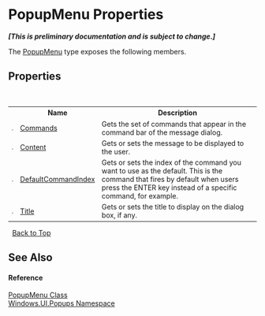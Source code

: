 # PopupMenu Properties
 _**\[This is preliminary documentation and is subject to change.\]**_

The <a href="T_Windows_UI_Popups_PopupMenu">PopupMenu</a> type exposes the following members.


## Properties
&nbsp;<table><tr><th></th><th>Name</th><th>Description</th></tr><tr><td>![Public property](media/pubproperty.gif "Public property")</td><td><a href="P_Windows_UI_Popups_PopupMenu_Commands">Commands</a></td><td>
Gets the set of commands that appear in the command bar of the message dialog.</td></tr><tr><td>![Public property](media/pubproperty.gif "Public property")</td><td><a href="P_Windows_UI_Popups_PopupMenu_Content">Content</a></td><td>
Gets or sets the message to be displayed to the user.</td></tr><tr><td>![Public property](media/pubproperty.gif "Public property")</td><td><a href="P_Windows_UI_Popups_PopupMenu_DefaultCommandIndex">DefaultCommandIndex</a></td><td>
Gets or sets the index of the command you want to use as the default. This is the command that fires by default when users press the ENTER key instead of a specific command, for example.</td></tr><tr><td>![Public property](media/pubproperty.gif "Public property")</td><td><a href="P_Windows_UI_Popups_PopupMenu_Title">Title</a></td><td>
Gets or sets the title to display on the dialog box, if any.</td></tr></table>&nbsp;
<a href="#popupmenu-properties">Back to Top</a>

## See Also


#### Reference
<a href="T_Windows_UI_Popups_PopupMenu">PopupMenu Class</a><br /><a href="N_Windows_UI_Popups">Windows.UI.Popups Namespace</a><br />
